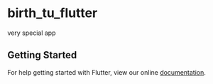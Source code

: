 # birth_tu_flutter

very special app

## Getting Started

For help getting started with Flutter, view our online
[documentation](https://flutter.io/).
